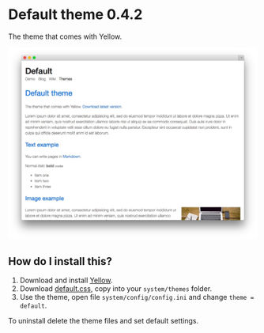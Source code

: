 Default theme 0.4.2
===================
The theme that comes with Yellow.

![Screenshot](default-screenshot.jpg?raw=true)

How do I install this?
----------------------
1. Download and install [Yellow](https://github.com/markseu/yellowcms/).  
2. Download [default.css](default.css?raw=true), copy into your `system/themes` folder.  
3. Use the theme, open file `system/config/config.ini` and change `theme = default`.  

To uninstall delete the theme files and set default settings.